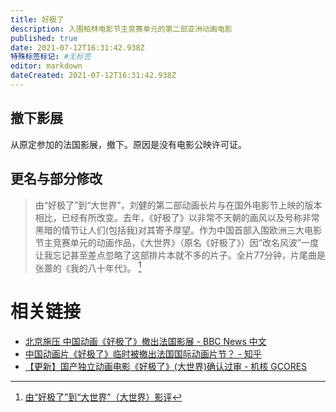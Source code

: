 ```yaml
---
title: 好极了
description: 入围柏林电影节主竞赛单元的第二部亚洲动画电影
published: true
date: 2021-07-12T16:31:42.938Z
特殊标签标记: #无标签
editor: markdown
dateCreated: 2021-07-12T16:31:42.938Z
---
```


## 撤下影展

从原定参加的法国影展，撤下。原因是没有电影公映许可证。

## 更名与部分修改

> 由“好极了”到“大世界”，刘健的第二部动画长片与在国外电影节上映的版本相比，已经有所改变。去年，《好极了》以非常不天朝的画风以及号称非常黑暗的情节让人们(包括我)对其寄予厚望。作为中国首部入围欧洲三大电影节主竞赛单元的动画作品，《大世界》（原名《好极了》）因“改名风波”一度让我忘记甚至差点忽略了这部排片本就不多的片子。全片77分钟，片尾曲是张蔷的《我的八十年代》。 [^9091]

[^9091]: [由“好极了”到“大世界”（大世界）影评](https://web.archive.org/web/20210712084647/https://movie.douban.com/review/9091647/)

# 相关链接

+ [北京施压 中国动画《好极了》撤出法国影展 - BBC News 中文](https://web.archive.org/web/20191130172139/https://www.bbc.com/zhongwen/simp/chinese-news-40280096)
+ [中国动画片《好极了》临时被撤出法国国际动画片节？ - 知乎](https://web.archive.org/web/20210712084342/https://www.zhihu.com/question/60990539)
+ [【更新】国产独立动画电影《好极了》(大世界)确认过审 - 机核 GCORES](https://archive.is/tCOab "https://www.gcores.com/articles/25629")
